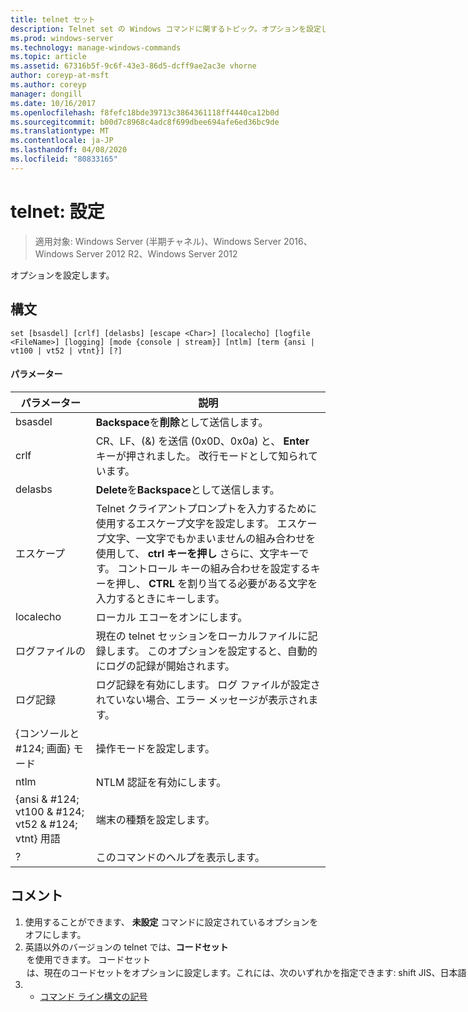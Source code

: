 ```yaml
---
title: telnet セット
description: Telnet set の Windows コマンドに関するトピック。オプションを設定します。
ms.prod: windows-server
ms.technology: manage-windows-commands
ms.topic: article
ms.assetid: 67316b5f-9c6f-43e3-86d5-dcff9ae2ac3e vhorne
author: coreyp-at-msft
ms.author: coreyp
manager: dongill
ms.date: 10/16/2017
ms.openlocfilehash: f8fefc18bde39713c3864361118ff4440ca12b0d
ms.sourcegitcommit: b00d7c8968c4adc8f699dbee694afe6ed36bc9de
ms.translationtype: MT
ms.contentlocale: ja-JP
ms.lasthandoff: 04/08/2020
ms.locfileid: "80833165"
---
```

# <a name="telnet-set"></a>telnet: 設定

>適用対象: Windows Server (半期チャネル)、Windows Server 2016、Windows Server 2012 R2、Windows Server 2012

オプションを設定します。   

## <a name="syntax"></a>構文  
```  
set [bsasdel] [crlf] [delasbs] [escape <Char>] [localecho] [logfile <FileName>] [logging] [mode {console | stream}] [ntlm] [term {ansi | vt100 | vt52 | vtnt}] [?]  
```  
#### <a name="parameters"></a>パラメーター  

|                    パラメーター                     |                                                                                                                                              説明                                                                                                                                              |
|--------------------------------------------------|-------------------------------------------------------------------------------------------------------------------------------------------------------------------------------------------------------------------------------------------------------------------------------------------------------|
|                     bsasdel                      |                                                                                                                                 **Backspace**を**削除**として送信します。                                                                                                                                  |
|                       crlf                       |                                                                                                        CR、LF、(&) を送信 (0x0D、0x0a) と、 **Enter** キーが押されました。 改行モードとして知られています。                                                                                                        |
|                     delasbs                      |                                                                                                                                 **Delete**を**Backspace**として送信します。                                                                                                                                  |
|                エスケープ <Character>                | Telnet クライアントプロンプトを入力するために使用するエスケープ文字を設定します。 エスケープ文字、一文字でもかまいませんの組み合わせを使用して、 **ctrl キーを押し** さらに、文字キーです。 コントロール キーの組み合わせを設定するキーを押し、 **CTRL** を割り当てる必要がある文字を入力するときにキーします。 |
|                    localecho                     |                                                                                                                                         ローカル エコーをオンにします。                                                                                                                                          |
|                ログファイルの <FileName>                |                                                                                               現在の telnet セッションをローカルファイルに記録します。 このオプションを設定すると、自動的にログの記録が開始されます。                                                                                               |
|                     ログ記録                      |                                                                                                                  ログ記録を有効にします。 ログ ファイルが設定されていない場合、エラー メッセージが表示されます。                                                                                                                   |
|           {コンソールと #124; 画面} モード           |                                                                                                                                       操作モードを設定します。                                                                                                                                        |
|                       ntlm                       |                                                                                                                                     NTLM 認証を有効にします。                                                                                                                                     |
| {ansi & #124; vt100 & #124; vt52 & #124; vtnt} 用語 |                                                                                                                                        端末の種類を設定します。                                                                                                                                        |
|                        ?                         |                                                                                                                                    このコマンドのヘルプを表示します。                                                                                                                                    |

## <a name="remarks"></a>コメント  
1. 使用することができます、 **未設定** コマンドに設定されているオプションをオフにします。  
2. 英語以外のバージョンの telnet では、**コードセット**<option> を使用できます。 **コードセット**<option> は、現在のコードセットをオプションに設定します。これには、次のいずれかを指定できます: **shift JIS**、**日本語 EUC**、 **jis 漢字**、 **jis 漢字 (78)** 、 **DEC 漢字**、 **NEC 漢字**。 同じコードがリモート コンピューターのセットを設定する必要があります。  
   ## <a name="examples"></a><a name=BKMK_Examples></a>例  
   ログ ファイルを設定し、ローカル ファイル tnlog.txt へのログ記録を開始  
   ```  
   set logfile tnlog.txt  
   ```  
   ## <a name="additional-references"></a>その他の参照情報  
3. - [コマンド ライン構文の記号](command-line-syntax-key.md)  
